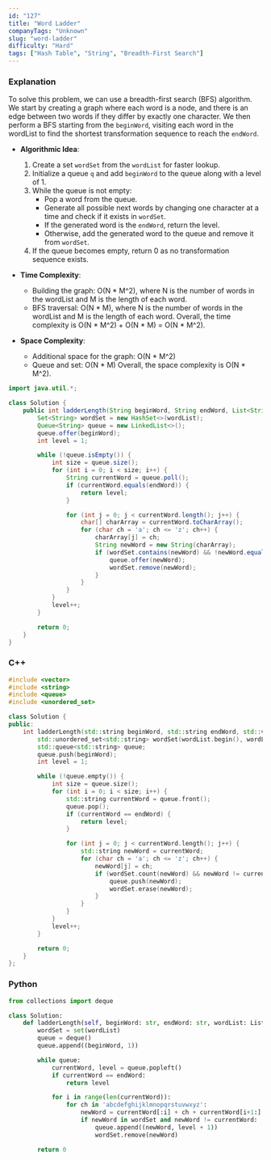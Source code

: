 ```yaml
---
id: "127"
title: "Word Ladder"
companyTags: "Unknown"
slug: "word-ladder"
difficulty: "Hard"
tags: ["Hash Table", "String", "Breadth-First Search"]
---
```


### Explanation

To solve this problem, we can use a breadth-first search (BFS) algorithm. We start by creating a graph where each word is a node, and there is an edge between two words if they differ by exactly one character. We then perform a BFS starting from the `beginWord`, visiting each word in the wordList to find the shortest transformation sequence to reach the `endWord`.

- **Algorithmic Idea**:
  1. Create a set `wordSet` from the `wordList` for faster lookup.
  2. Initialize a queue `q` and add `beginWord` to the queue along with a level of 1.
  3. While the queue is not empty:
     - Pop a word from the queue.
     - Generate all possible next words by changing one character at a time and check if it exists in `wordSet`.
     - If the generated word is the `endWord`, return the level.
     - Otherwise, add the generated word to the queue and remove it from `wordSet`.
  4. If the queue becomes empty, return 0 as no transformation sequence exists.

- **Time Complexity**:
  - Building the graph: O(N * M^2), where N is the number of words in the wordList and M is the length of each word.
  - BFS traversal: O(N * M), where N is the number of words in the wordList and M is the length of each word.
  Overall, the time complexity is O(N * M^2) + O(N * M) = O(N * M^2).

- **Space Complexity**:
  - Additional space for the graph: O(N * M^2)
  - Queue and set: O(N * M)
  Overall, the space complexity is O(N * M^2).

```java
import java.util.*;

class Solution {
    public int ladderLength(String beginWord, String endWord, List<String> wordList) {
        Set<String> wordSet = new HashSet<>(wordList);
        Queue<String> queue = new LinkedList<>();
        queue.offer(beginWord);
        int level = 1;

        while (!queue.isEmpty()) {
            int size = queue.size();
            for (int i = 0; i < size; i++) {
                String currentWord = queue.poll();
                if (currentWord.equals(endWord)) {
                    return level;
                }

                for (int j = 0; j < currentWord.length(); j++) {
                    char[] charArray = currentWord.toCharArray();
                    for (char ch = 'a'; ch <= 'z'; ch++) {
                        charArray[j] = ch;
                        String newWord = new String(charArray);
                        if (wordSet.contains(newWord) && !newWord.equals(currentWord)) {
                            queue.offer(newWord);
                            wordSet.remove(newWord);
                        }
                    }
                }
            }
            level++;
        }

        return 0;
    }
}
```

### C++
```cpp
#include <vector>
#include <string>
#include <queue>
#include <unordered_set>

class Solution {
public:
    int ladderLength(std::string beginWord, std::string endWord, std::vector<std::string>& wordList) {
        std::unordered_set<std::string> wordSet(wordList.begin(), wordList.end());
        std::queue<std::string> queue;
        queue.push(beginWord);
        int level = 1;

        while (!queue.empty()) {
            int size = queue.size();
            for (int i = 0; i < size; i++) {
                std::string currentWord = queue.front();
                queue.pop();
                if (currentWord == endWord) {
                    return level;
                }

                for (int j = 0; j < currentWord.length(); j++) {
                    std::string newWord = currentWord;
                    for (char ch = 'a'; ch <= 'z'; ch++) {
                        newWord[j] = ch;
                        if (wordSet.count(newWord) && newWord != currentWord) {
                            queue.push(newWord);
                            wordSet.erase(newWord);
                        }
                    }
                }
            }
            level++;
        }

        return 0;
    }
};
```

### Python
```python
from collections import deque

class Solution:
    def ladderLength(self, beginWord: str, endWord: str, wordList: List[str]) -> int:
        wordSet = set(wordList)
        queue = deque()
        queue.append((beginWord, 1))

        while queue:
            currentWord, level = queue.popleft()
            if currentWord == endWord:
                return level

            for i in range(len(currentWord)):
                for ch in 'abcdefghijklmnopqrstuvwxyz':
                    newWord = currentWord[:i] + ch + currentWord[i+1:]
                    if newWord in wordSet and newWord != currentWord:
                        queue.append((newWord, level + 1))
                        wordSet.remove(newWord)

        return 0
```